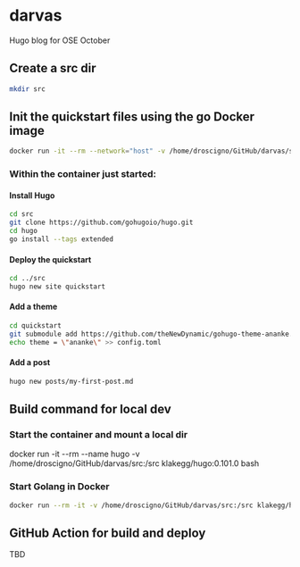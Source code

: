 # darvas

Hugo blog for OSE October

## Create a src dir

```bash
mkdir src
```

## Init the quickstart files using the go Docker image

```bash
docker run -it --rm --network="host" -v /home/droscigno/GitHub/darvas/src:/go/src --name go golang:1.19 bash
```
### Within the container just started:

#### Install Hugo

```bash
cd src
git clone https://github.com/gohugoio/hugo.git
cd hugo
go install --tags extended
```

#### Deploy the quickstart

```bash
cd ../src
hugo new site quickstart
```

#### Add a theme

```bash
cd quickstart
git submodule add https://github.com/theNewDynamic/gohugo-theme-ananke.git themes/ananke
echo theme = \"ananke\" >> config.toml
```

#### Add a post

```bash
hugo new posts/my-first-post.md
```

## Build command for local dev

### Start the container and mount a local dir

docker run -it --rm --name hugo -v /home/droscigno/GitHub/darvas/src:/src klakegg/hugo:0.101.0 bash

### Start Golang in Docker

```bash
docker run --rm -it -v /home/droscigno/GitHub/darvas/src:/src klakegg/hugo:0.101.0
```

## GitHub Action for build and deploy

TBD

